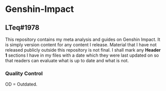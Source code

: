 # Genshin-Impact
## LTeq#1978

This repository contains my meta analysis and guides on Genshin Impact. It is simply version content for any content I release. Material that I have not released publicly outside this repository is not final. I shall mark any **Header 1** sections I have in my files with a date which they were last updated on so that readers can evaluate what is up to date and what is not.

### Quality Control
OD = Outdated.
